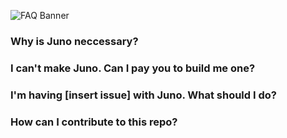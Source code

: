![FAQ Banner](https://github.com/thecodingone/Juno/blob/main/Branding%20Assets/Banner/FAQ%20Banner.png?raw=true)
### Why is Juno neccessary? 

### I can't make Juno. Can I pay you to build me one?

### I'm having [insert issue] with Juno. What should I do? 

### How can I contribute to this repo? 
